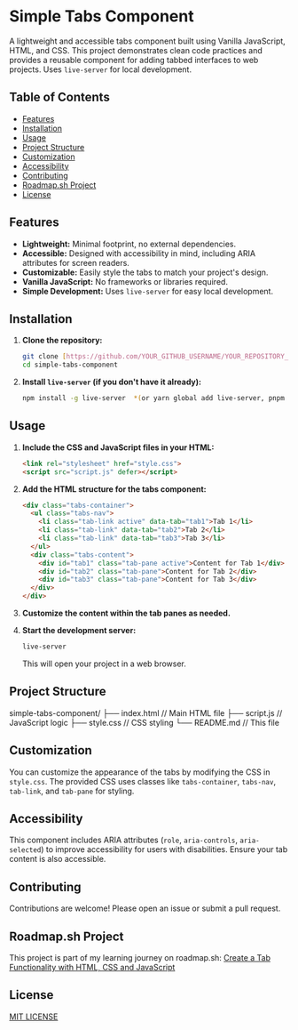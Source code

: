 # Simple Tabs Component

A lightweight and accessible tabs component built using Vanilla JavaScript, HTML, and CSS. This project demonstrates clean code practices and provides a reusable component for adding tabbed interfaces to web projects.  Uses `live-server` for local development.

## Table of Contents

- [Features](#features)
- [Installation](#installation)
- [Usage](#usage)
- [Project Structure](#project-structure)
- [Customization](#customization)
- [Accessibility](#accessibility)
- [Contributing](#contributing)
- [Roadmap.sh Project](#roadmapsh-project)
- [License](#license)

## Features

*   **Lightweight:** Minimal footprint, no external dependencies.
*   **Accessible:** Designed with accessibility in mind, including ARIA attributes for screen readers.
*   **Customizable:** Easily style the tabs to match your project's design.
*   **Vanilla JavaScript:** No frameworks or libraries required.
*   **Simple Development:** Uses `live-server` for easy local development.

## Installation

1.  **Clone the repository:**
    ```bash
    git clone [https://github.com/YOUR_GITHUB_USERNAME/YOUR_REPOSITORY_NAME.git](https://www.google.com/search?q=https://github.com/YOUR_GITHUB_USERNAME/YOUR_REPOSITORY_NAME.git) *(Replace with your repository details)*
    cd simple-tabs-component
    ```

2.  **Install `live-server` (if you don't have it already):**
    ```bash
    npm install -g live-server  *(or yarn global add live-server, pnpm add -g live-server, bun add -g live-server)*
    ```

## Usage

1.  **Include the CSS and JavaScript files in your HTML:**

    ```html
    <link rel="stylesheet" href="style.css">
    <script src="script.js" defer></script>
    ```

2.  **Add the HTML structure for the tabs component:**

    ```html
    <div class="tabs-container">
      <ul class="tabs-nav">
        <li class="tab-link active" data-tab="tab1">Tab 1</li>
        <li class="tab-link" data-tab="tab2">Tab 2</li>
        <li class="tab-link" data-tab="tab3">Tab 3</li>
      </ul>
      <div class="tabs-content">
        <div id="tab1" class="tab-pane active">Content for Tab 1</div>
        <div id="tab2" class="tab-pane">Content for Tab 2</div>
        <div id="tab3" class="tab-pane">Content for Tab 3</div>
      </div>
    </div>
    ```

3.  **Customize the content within the tab panes as needed.**

4.  **Start the development server:**
    ```bash
    live-server
    ```
    This will open your project in a web browser.

## Project Structure
simple-tabs-component/
├── index.html        // Main HTML file
├── script.js      // JavaScript logic
├── style.css    // CSS styling
└── README.md         // This file

## Customization

You can customize the appearance of the tabs by modifying the CSS in `style.css`. The provided CSS uses classes like `tabs-container`, `tabs-nav`, `tab-link`, and `tab-pane` for styling.

## Accessibility

This component includes ARIA attributes (`role`, `aria-controls`, `aria-selected`) to improve accessibility for users with disabilities. Ensure your tab content is also accessible.

## Contributing

Contributions are welcome! Please open an issue or submit a pull request.

## Roadmap.sh Project

This project is part of my learning journey on roadmap.sh: [Create a Tab Functionality with HTML, CSS and JavaScript](https://roadmap.sh/projects/simple-tabs)

## License

[MIT LICENSE](./LICENSE)

